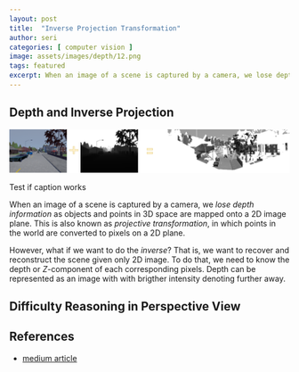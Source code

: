 ```yaml
---
layout: post
title:  "Inverse Projection Transformation"
author: seri
categories: [ computer vision ]
image: assets/images/depth/12.png
tags: featured
excerpt: When an image of a scene is captured by a camera, we lose depth information. This is also known as projective transformation, in which points in the world are converted to pixels on a 2D plane. But how do we do the opposite?
---
```


## Depth and Inverse Projection

![](/assets/images/depth/11.png)
<div class="caption"> Test if caption works </div>

When an image of a scene is captured by a camera, we *lose depth information* as objects and points in 3D space are mapped onto a 2D image plane. This is also known as *projective transformation*, in which points in the world are converted to pixels on a 2D plane. 

However, what if we want to do the *inverse*? That is, we want to recover and reconstruct the scene given only 2D image. To do that, we need to know the depth or $Z$-component of each corresponding pixels. Depth can be represented as an image with with brigther intensity denoting further away.

## Difficulty Reasoning in Perspective View




## References
- [medium article](https://towardsdatascience.com/inverse-projection-transformation-c866ccedef1c)

